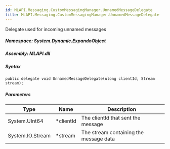 ```yaml
---  
id: MLAPI.Messaging.CustomMessagingManager.UnnamedMessageDelegate  
title: MLAPI.Messaging.CustomMessagingManager.UnnamedMessageDelegate  
---
```


<div class="markdown level0 summary">

Delegate used for incoming unnamed messages

</div>

<div class="markdown level0 conceptual">

</div>

##### **Namespace**: System.Dynamic.ExpandoObject

##### **Assembly**: MLAPI.dll

##### Syntax

    public delegate void UnnamedMessageDelegate(ulong clientId, Stream stream);

##### Parameters

| Type             | Name       | Description                            |
|------------------|------------|----------------------------------------|
| System.UInt64    | \*clientId | The clientId that sent the message     |
| System.IO.Stream | \*stream   | The stream containing the message data |
